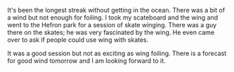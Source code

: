 It's been the longest streak without getting in the ocean. There was a bit of a wind but not enough for foiling. I took my scateboard and the wing and went to the Hefron park for a session of skate winging. There was a guy there on the skates; he was very fascinated by the wing. He even came over to ask if people could use wing with skates. 

It was a good session but not as exciting as wing foiling. There is a forecast for good wind tomorrow and I am looking forward to it. 